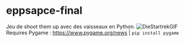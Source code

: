 # eppsapce-final
Jeu de shoot them up avec des vaisseaux en Python.
![DieStartrekGIF](https://user-images.githubusercontent.com/115573914/228558954-f9ac7a72-9395-4a8d-85a5-539b7af8d9af.gif)
Requires Pygame : https://www.pygame.org/news | ```pip install pygame```
